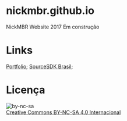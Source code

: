 # nickmbr.github.io
NickMBR Website 2017
Em construção

# Links
[Portfolio](http://nickmbr.github.io/portfolio);
[SourceSDK Brasil](http://nickmbr.github.io/sourcesdk);

# Licença
![by-nc-sa](https://i.creativecommons.org/l/by-nc-sa/4.0/88x31.png)<br />
[Creative Commons BY-NC-SA 4.0 Internacional](http://creativecommons.org/licenses/by-nc-sa/4.0/)